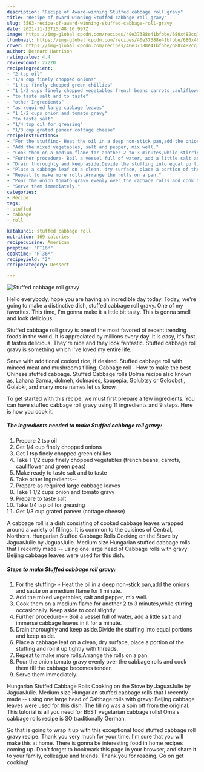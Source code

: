 ```yaml
---
description: "Recipe of Award-winning Stuffed cabbage roll gravy"
title: "Recipe of Award-winning Stuffed cabbage roll gravy"
slug: 5563-recipe-of-award-winning-stuffed-cabbage-roll-gravy
date: 2021-11-13T15:48:16.997Z
image: https://img-global.cpcdn.com/recipes/40e37388e41bfbbe/680x482cq70/stuffed-cabbage-roll-gravy-recipe-main-photo.jpg
thumbnail: https://img-global.cpcdn.com/recipes/40e37388e41bfbbe/680x482cq70/stuffed-cabbage-roll-gravy-recipe-main-photo.jpg
cover: https://img-global.cpcdn.com/recipes/40e37388e41bfbbe/680x482cq70/stuffed-cabbage-roll-gravy-recipe-main-photo.jpg
author: Bernard Harrison
ratingvalue: 4.4
reviewcount: 27220
recipeingredient:
- "2 tsp oil"
- "1/4 cup finely chopped onions"
- "1 tsp finely chopped green chillies"
- "1 1/2 cups finely chopped vegetables french beans carrots cauliflower and green peas"
- "to taste salt and to taste"
- "other Ingredients"
- "as required large cabbage leaves"
- "1 1/2 cups onion and tomato gravy"
- "to taste salt"
- "1/4 tsp oil for greasing"
- "1/3 cup grated paneer cottage cheese"
recipeinstructions:
- "For the stuffing- Heat the oil in a deep non-stick pan,add the onions and saute on a medium flame for 1 minute."
- "Add the mixed vegetables, salt and pepper, mix well."
- "Cook them on a medium flame for another 2 to 3 minutes,while stirring occasionally. Keep aside to cool slightly."
- "Further procedure- Boil a vessel full of water, add a little salt and immerse cabbage leaves in it for a minute."
- "Drain thoroughly and keep aside.Divide the stuffing into equal portions and keep aside."
- "Place a cabbage leaf on a clean, dry surface, place a portion of the stuffing and roll it up tightly with threads."
- "Repeat to make more rolls.Arrange the rolls on a pan."
- "Pour the onion tomato gravy evenly over the cabbage rolls and cook them till the cabbage becomes tender."
- "Serve them immediately."
categories:
- Recipe
tags:
- stuffed
- cabbage
- roll

katakunci: stuffed cabbage roll 
nutrition: 169 calories
recipecuisine: American
preptime: "PT16M"
cooktime: "PT36M"
recipeyield: "2"
recipecategory: Dessert

---
```



![Stuffed cabbage roll gravy](https://img-global.cpcdn.com/recipes/40e37388e41bfbbe/680x482cq70/stuffed-cabbage-roll-gravy-recipe-main-photo.jpg)

Hello everybody, hope you are having an incredible day today. Today, we're going to make a distinctive dish, stuffed cabbage roll gravy. One of my favorites. This time, I'm gonna make it a little bit tasty. This is gonna smell and look delicious.

Stuffed cabbage roll gravy is one of the most favored of recent trending foods in the world. It is appreciated by millions every day. It is easy, it's fast, it tastes delicious. They're nice and they look fantastic. Stuffed cabbage roll gravy is something which I've loved my entire life.

Serve with additional cooked rice, if desired. Stuffed cabbage roll with minced meat and mushrooms filling. Cabbage roll - How to make the best Chinese stuffed cabbage. Stuffed Cabbage rolls Dolma recipe also known as, Lahana Sarma, dolmeh, dolmades, koupepia, Golubtsy or Goloobsti, Golabki, and many more names let us know.


To get started with this recipe, we must first prepare a few ingredients. You can have stuffed cabbage roll gravy using 11 ingredients and 9 steps. Here is how you cook it.

<!--inarticleads1-->

##### The ingredients needed to make Stuffed cabbage roll gravy:

1. Prepare 2 tsp oil
1. Get 1/4 cup finely chopped onions
1. Get 1 tsp finely chopped green chillies
1. Take 1 1/2 cups finely chopped vegetables (french beans, carrots, cauliflower and green peas)
1. Make ready to taste salt and to taste
1. Take other Ingredients--
1. Prepare as required large cabbage leaves
1. Take 1 1/2 cups onion and tomato gravy
1. Prepare to taste salt
1. Take 1/4 tsp oil for greasing
1. Get 1/3 cup grated paneer (cottage cheese)


A cabbage roll is a dish consisting of cooked cabbage leaves wrapped around a variety of fillings. It is common to the cuisines of Central, Northern. Hungarian Stuffed Cabbage Rolls Cooking on the Stove by JaguarJulie by JaguarJulie. Medium size Hungarian stuffed cabbage rolls that I recently made -- using one large head of Cabbage rolls with gravy: Beijing cabbage leaves were used for this dish. 

<!--inarticleads2-->

##### Steps to make Stuffed cabbage roll gravy:

1. For the stuffing- - Heat the oil in a deep non-stick pan,add the onions and saute on a medium flame for 1 minute.
1. Add the mixed vegetables, salt and pepper, mix well.
1. Cook them on a medium flame for another 2 to 3 minutes,while stirring occasionally. Keep aside to cool slightly.
1. Further procedure- - Boil a vessel full of water, add a little salt and immerse cabbage leaves in it for a minute.
1. Drain thoroughly and keep aside.Divide the stuffing into equal portions and keep aside.
1. Place a cabbage leaf on a clean, dry surface, place a portion of the stuffing and roll it up tightly with threads.
1. Repeat to make more rolls.Arrange the rolls on a pan.
1. Pour the onion tomato gravy evenly over the cabbage rolls and cook them till the cabbage becomes tender.
1. Serve them immediately.


Hungarian Stuffed Cabbage Rolls Cooking on the Stove by JaguarJulie by JaguarJulie. Medium size Hungarian stuffed cabbage rolls that I recently made -- using one large head of Cabbage rolls with gravy: Beijing cabbage leaves were used for this dish. The filling was a spin off from the original. This tutorial is all you need for BEST vegetarian cabbage rolls! Oma&#39;s cabbage rolls recipe is SO traditionally German. 

So that is going to wrap it up with this exceptional food stuffed cabbage roll gravy recipe. Thank you very much for your time. I'm sure that you will make this at home. There is gonna be interesting food in home recipes coming up. Don't forget to bookmark this page in your browser, and share it to your family, colleague and friends. Thank you for reading. Go on get cooking!
